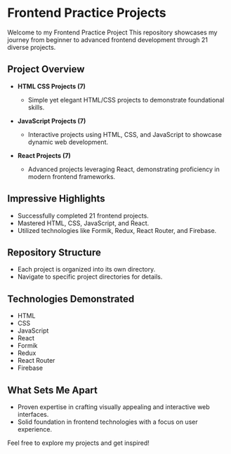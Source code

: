 # Frontend Practice Projects

Welcome to my Frontend Practice Project This repository showcases my journey from beginner to advanced frontend development through 21 diverse projects.

## Project Overview

- **HTML CSS Projects (7)**
  - Simple yet elegant HTML/CSS projects to demonstrate foundational skills.

- **JavaScript Projects (7)**
  - Interactive projects using HTML, CSS, and JavaScript to showcase dynamic web development.

- **React Projects (7)**
  - Advanced projects leveraging React, demonstrating proficiency in modern frontend frameworks.

## Impressive Highlights

- Successfully completed 21 frontend projects.
- Mastered HTML, CSS, JavaScript, and React.
- Utilized technologies like Formik, Redux, React Router, and Firebase.
  
## Repository Structure

- Each project is organized into its own directory.
- Navigate to specific project directories for details.

## Technologies Demonstrated

- HTML
- CSS
- JavaScript
- React
- Formik
- Redux
- React Router
- Firebase

## What Sets Me Apart

- Proven expertise in crafting visually appealing and interactive web interfaces.
- Solid foundation in frontend technologies with a focus on user experience.

Feel free to explore my projects and get inspired!

